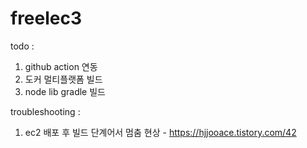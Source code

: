 # freelec3

todo : 
  1. github action 연동
  2. 도커 멀티플랫폼 빌드
  3. node lib gradle 빌드

troubleshooting :
  1. ec2 배포 후 빌드 단계어서 멈춤 현상
    - https://hjjooace.tistory.com/42
